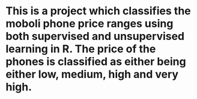 # This is a project which classifies the moboli phone price ranges using both supervised and unsupervised learning in R. The price of the phones is classified as either being either low, medium, high and very high. 
